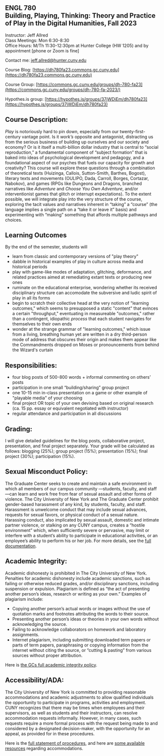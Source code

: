 ## ENGL 780 <br>Building, Playing, Thinking: Theory and Practice of Play in the Digital Humanities, Fall 2023

Instructor: Jeff Allred<br>
Class Meetings: Mon 6:30-8:30<br> 
Office Hours: M/Th 11:30-12:30pm at Hunter College (HW 1205) and by appointment [phone or Zoom is fine]<br>

Contact me: [jeff.allred@hunter.cuny.edu](mailto:jeff.allred@hunter.cuny.edu)

Course Blog: [https://dh780fa23.commons.gc.cuny.edu](https://dh780fa23.commons.gc.cuny.edu)

Course Group: [https://commons.gc.cuny.edu/groups/dh-780-fa23](https://commons.gc.cuny.edu/groups/dh-780-fa-2023/)


Hypothes.is group: [https://hypothes.is/groups/37jWDiEm/dh780fa23](https://hypothes.is/groups/37jWDiEm/dh780fa23)

## Course Description:

*Play* is notoriously hard to pin down, especially from our twenty-first-century vantage point. Is it *work’s* opposite and antagonist, distracting us from the serious business of building up ourselves and our society and economy? Or is it itself a multi-billion dollar industry that is central to “social reproduction,” a fundamental component of “subject formation” that is baked into ideas of psychological development and pedagogy, and a foundational aspect of our psyches that fuels our capacity for growth and creativity? This course will explore these questions through a combination of theoretical texts (Huizinga, Callois, Sutton-Smith, Barthes, Bogost), literary texts  and movements (OULIPO, Dada, Carroll, Borges, Cortazar, Nabokov), and games (RPGs like Dungeons and Dragons, branched narratives like *Adventure* and *Choose You Own Adventure*, and/or interventionist games that glitch or interrupt expectations). To the extent possible, we will integrate play into the very structure of the course, exploring the tacit values and narratives inherent in “taking” a “course” (the language implies a single path on a “take it or leave it” basis) and experimenting with “making” something that affords multiple pathways and choices. 

## Learning Outcomes

By the end of the semester, students will

- learn from classic and contemporary versions of "play theory"
- dabble in historical examples of play in culture across media and historical periods
- play with game-like modes of adaptation, glitching, deformance, and related practices aimed at remediating extant texts or producing new ones
- ruminate on the educational enterprise, wondering whether its received disciplinary structure can accomodate the subversive and ludic spirit of play in all its forms
- begin to scratch their collective head at the very notion of "learning outcomes," which seems to presupposed a static "content" that evinces a certain "throughput," eventuating in measureable "outcomes," rather than a contingent, idiopathic *process* that each student navigates for themselves to their own ends
- wonder at the strange grammar of "learning outcomes," which issue from a living, breathing human yet are written in a dry third-person mode of address that obscures their origin and makes them appear like the Commandments dropped on Moses or pronouncements from behind the Wizard's curtain

## **Responsibilities:** 

- four blog posts of 500-800 words + informal commenting on others’ posts
- participation in one small “building/sharing” group project
- one 10-15 min in-class presentation on a game or other example of "playable media" of your choosing
- final project OR topic of your own devising based on original research (ca. 15 pp. essay or equivalent negotiated with instructor)
- regular attendance and participation in all discussions

## **Grading:** 
I will give detailed guidelines for the blog posts, collaborative project, presentation, and final project separately.  Your grade will be calculated as follows: blogging (25%); group project (15%); presentation (15%); final project (30%); participation (15%). 


## Sexual Misconduct Policy:

The Graduate Center seeks to create and maintain a safe environment in which all members of our campus community —students, faculty, and staff—can learn and work free from fear of sexual assault and other forms of violence. The City University of New York and The Graduate Center prohibit gender-based harassment of any kind, by students, faculty, and staff. Harassment is unwelcome conduct that may include sexual advances, requests for sexual favors, or physical conduct of a sexual nature. Harassing conduct, also implicated by sexual assault, domestic and intimate partner violence, or stalking on any CUNY campus, creates a “hostile environment” which, when sufficiently severe or pervasive, may limit or interfere with a student’s ability to participate in educational activities, or an employee’s ability to perform his or her job. For more details, see the [full documentation](https://www.gc.cuny.edu/TitleIX).


## Academic Integrity:

Academic dishonesty is prohibited in The City University of New York. Penalties for academic dishonesty include academic sanctions, such as failing or otherwise reduced grades, and/or disciplinary sanctions, including suspension or expulsion. Plagiarism is defined as “the act of presenting another person’s ideas, research or writing as your own.” Examples of plagiarism include:

- Copying another person’s actual words or images without the use of quotation marks and footnotes attributing the words to their source.
- Presenting another person’s ideas or theories in your own words without acknowledging the source.
- Failing to acknowledge collaborators on homework and laboratory assignments.
- Internet plagiarism, including submitting downloaded term papers or parts of term papers, paraphrasing or copying information from the internet without citing the source, or “cutting & pasting” from various sources without proper attribution.

Here is [the GCs full academic integrity policy](https://www.cuny.edu/about/administration/offices/legal-affairs/policies-procedures/academic-integrity-policy/).


## Accessibility/ADA:

The City University of New York is committed to providing reasonable accommodations and academic adjustments to allow qualified individuals the opportunity to participate in programs, activities and employment. CUNY recognizes that there may be times when employees and their supervisors, as well as students and their instructors, can resolve accommodation requests informally. However, in many cases, such requests require a more formal process with the request being made to and considered by a designated decision-maker, with the opportunity for an appeal, as provided for in these procedures.

Here is the [full statement of procedures](http://www.cuny.edu/about/administration/offices/legal-affairs/policies-procedures/reasonable-accommodations-and-academic-adjustments/i-policy-statement/), and here are [some available resources](https://www.gc.cuny.edu/Prospective-Current-Students/Current-Students/Student-Disability-Services/Student-Resources) regarding accommodations.



